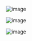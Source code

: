 ![image](https://github.com/Danilocl/weather-app/assets/22922904/0212877a-1a36-43c6-8583-6e5792ec57f6)


![image](https://github.com/Danilocl/weather-app/assets/22922904/7e9c505e-89a4-4896-9970-a7dff19870ad)

![image](https://github.com/Danilocl/weather-app/assets/22922904/8fd0a8a9-592d-4bd4-8214-0ba952ec42a0)
